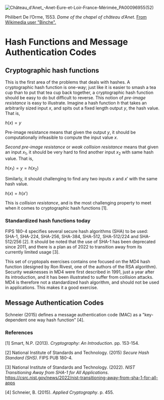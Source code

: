 ![Château_d'Anet_-_Anet_-_Eure-et-Loir_-_France_-_Mérimée_PA00096955_(52)](https://github.com/andykeefe/cryptopals/assets/154836099/ac007f56-7131-4a58-be4d-d729f1cf0bed)

Philibert De l’Orme, 1553. _Dome of the chapel of château d’Anet_. [From Wikimedia user "Binche".](https://commons.wikimedia.org/wiki/File:Ch%C3%A2teau_d%27Anet_-_Anet_-_Eure-et-Loir_-_France_-_M%C3%A9rim%C3%A9e_PA00096955_(52).jpg)


# Hash Functions and Message Authentication Codes

## Cryptographic hash functions

This is the first area of the problems that deals with hashes. A cryptographic hash function is one-way; just like it is easier to smash a tea cup than to put that tea cup back together, a cryptographic hash function should be easy to do but difficult to reverse. This notion of _pre-image resistance_ is easy to illustrate. Imagine a hash function $`h`$ that takes an arbitrarily sized input $`x`$, and spits out a fixed length output $`y`$, the hash value. That is,

$`h(x) = y`$

Pre-image resistance means that given the output $`y`$, it should be computationally infeasible to compute the input value $`x`$. 

_Second pre-image resistance_ or _weak collision resistance_ means that given an input $`x_1`$, it should be very hard to find another input $`x_2`$ with same hash value. That is, 

$`h(x_1) = y = h(x_2) `$

Similarly, it should challenging to find any two inputs $`x`$ and $`x'`$ with the same hash value.

$`h(x) = h(x')`$

This is _collision resistance_, and is the most challenging property to meet when it comes to cryptographic hash functions [1].

### Standardized hash functions today

FIPS 180-4 specifies several secure hash algorithms (SHA) to be used:  SHA-1, SHA-224, SHA-256, SHA-384, SHA-512, SHA-512/224 and SHA-512/256 [2]. It should be noted that the use of SHA-1 has been deprecated since 2011, and there is a plan as of 2022 to transition away from its currently limited usage [3]. 

This set of cryptopals exercises contains one focused on the MD4 hash function (designed by Ron Rivest, one of the authors of the RSA algorithm). Security weaknesses in MD4 were first described in 1991, just a year after its introduction, and it has been illustrated to suffer from collision attacks. MD4 is therefore not a standardized hash algorithm, and should not be used in applications. This makes it a good exercise. 

## Message Authentication Codes

Schneier (2015) defines a message authentication code (MAC) as a "key-dependent one way hash function" [4].

### References

[1] Smart, N.P. (2013). _Cryptography: An Introduction_. pp. 153-154.

[2] National Institute of Standards and Technology. (2015) _Secure Hash Standard (SHS)_. FIPS PUB 180-4.

[3] National Institute of Standards and Technology. (2022). _NIST Transitioning Away from SHA-1 for All Applications_. https://csrc.nist.gov/news/2022/nist-transitioning-away-from-sha-1-for-all-apps

[4] Schneier, B. (2015). _Applied Cryptography_. p. 455. 
